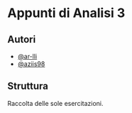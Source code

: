 
# Appunti di Analisi 3

## Autori

- [@ar-lli](https://github.com/ar-lli)
- [@aziis98](https://github.com/aziis98)

## Struttura

Raccolta delle sole esercitazioni.

